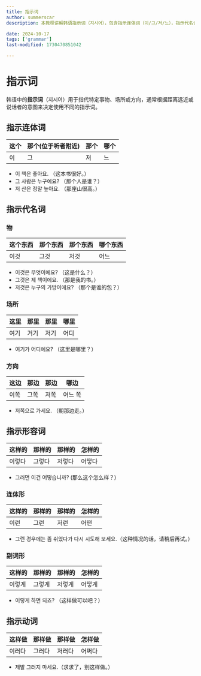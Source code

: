 ```yaml
---
title: 指示词
author: summerscar
description: 本教程讲解韩语指示词（지시어），包含指示连体词（이/그/저/느），指示代名词（것/곳/쪽），指示形容词（이렇다/그렇다/저렇다/어떻다）及其变形，以及指示动词（이러다/그러다/저러다/어쩌다），用于指示事物、场所、方向等，并根据距离远近区分使用。

date: 2024-10-17
tags: ['grammar']
last-modified: 1730470851042

---
```


# 指示词

韩语中的**指示词**（지시어）用于指代特定事物、场所或方向，通常根据距离远近或说话者的意图来决定使用不同的指示词。

## 指示连体词

|  这个  |  那个(位于听者附近)  |  那个  |  哪个  |
|-------|-------|-------|-------|
| 이 | 그 | 저 | 느 |

- 이 책은 좋아요.
（这本书很好。）
-	그 사람은 누구예요?
（那个人是谁？）
-	저 산은 정말 높아요.
（那座山很高。）

## 指示代名词
### 物
|  这个东西  |  那个东西  |  那个东西  |  哪个东西  |
|-------|-------|-------|-------|
| 이것 | 그것 | 저것 | 어느  |

-	이것은 무엇이에요?
（这是什么？）
- 그것은 제 책이에요.
（那是我的书。）
-	저것은 누구의 가방이에요?
（那个是谁的包？）

### 场所
|  这里  |  那里  |  那里  |  哪里  |
|-------|-------|-------|-------|
| 여기 | 거기 | 저기 | 어디  |

- 여기가 어디예요? （这里是哪里？）

### 方向
|  这边  |  那边  |  那边  |  哪边  |
|-------|-------|-------|-------|
| 이쪽 | 그쪽  | 저쪽 | 어느 쪽 |

- 저쪽으로 가세요.
（朝那边走。）

## 指示形容词

|  这样的  |  那样的  |  那样的  |  怎样的  |
|-------|-------|-------|-------|
|이렇다 | 그렇다 | 저렇다 | 어떻다 |

- 그러면 이건 어떻습니까? (那么这个怎么样？)

### 连体形

|  这样的  |  那样的  |  那样的  |  怎样的  |
|-------|-------|-------|-------|
|이런|그런|저런|어떤|

- 그런 경우에는 좀 쉬었다가 다시 시도해 보세요.（这种情况的话，请稍后再试。）

### 副词形

|  这样的  |  那样的  |  那样的  |  怎样的  |
|-------|-------|-------|-------|
|이렇게 | 그렇게 | 저렇게 | 어떻게 |

- 이렇게 하면 되죠? （这样做可以吧？）

## 指示动词

|  这样做  |  那样做  |  那样做  |  怎样做  |
|-------|-------|-------|-------|
|이러다|그러다|저러다|어쩌다 |

- 제발 그러지 마세요.（求求了，别这样做。）
